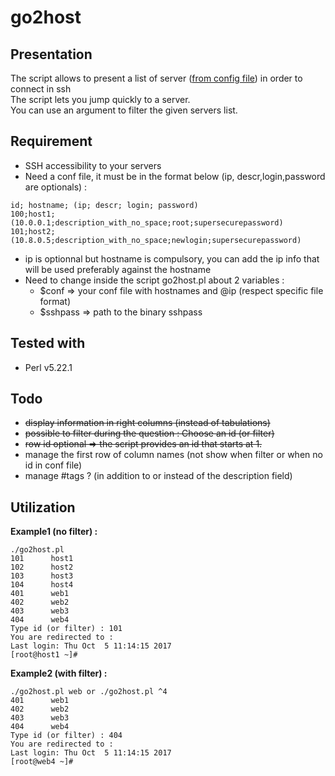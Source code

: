 # go2host

## Presentation

The script allows to present a list of server ([from config file](https://github.com/sgaudart/go2host/blob/master/hosts.conf)) in order to connect in ssh   
The script lets you jump quickly to a server.  
You can use an argument to filter the given servers list.


## Requirement

* SSH accessibility to your servers
* Need a conf file, it must be in the format below (ip, descr,login,password are optionals) :  
```
id; hostname; (ip; descr; login; password)
100;host1;(10.0.0.1;description_with_no_space;root;supersecurepassword)
101;host2;(10.8.0.5;description_with_no_space;newlogin;supersecurepassword)
```
* ip is optionnal but hostname is compulsory, you can add the ip info that will be used preferably against the hostname
* Need to change inside the script go2host.pl about 2 variables :  
  - $conf => your conf file with hostnames and @ip (respect specific file format)
  - $sshpass => path to the binary sshpass

## Tested with 

* Perl v5.22.1

## Todo

* ~~display information in right columns (instead of tabulations)~~
* ~~possible to filter during the question : Choose an id (or filter)~~
* ~~row id optional => the script provides an id that starts at 1.~~
* manage the first row of column names (not show when filter or when no id in conf file)
* manage #tags ? (in addition to or instead of the description field)

## Utilization

**Example1 (no filter) :**
```
./go2host.pl 
101      host1
102      host2
103      host3
104      host4
401      web1
402      web2
403      web3
404      web4
Type id (or filter) : 101
You are redirected to :
Last login: Thu Oct  5 11:14:15 2017
[root@host1 ~]# 
```
**Example2 (with filter) :**
```
./go2host.pl web or ./go2host.pl ^4
401      web1
402      web2
403      web3
404      web4
Type id (or filter) : 404
You are redirected to :
Last login: Thu Oct  5 11:14:15 2017
[root@web4 ~]# 

